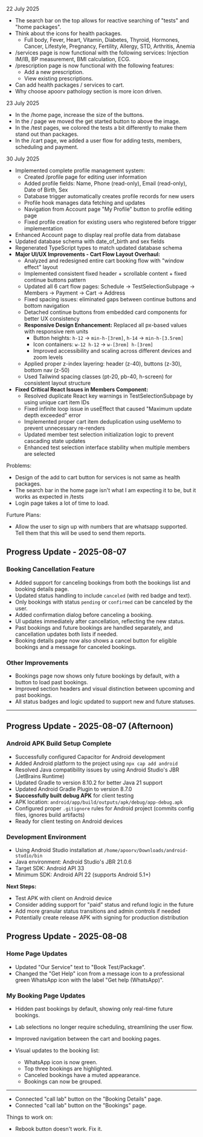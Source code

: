 22 July 2025
- The search bar on the top allows for reactive searching of "tests" and "home packages".
- Think about the icons for health packages. 
    - Full body, Fever, Heart, Vitamin, Diabetes, Thyroid, Hormones, Cancer, Lifestyle, Pregnancy, Fertility, Allergy, STD, Arthritis, Anemia
- /services page is now functional with the following services: Injection IM/IB, BP measurement, BMI calculation, ECG.
- /prescription page is now functional with the following features:
    - Add a new prescription.
    - View existing prescriptions.
- Can add health packages / services to cart.
- Why choose apoorv pathology section is more icon driven.


23 July 2025
- In the /home page, increase the size of the buttons.
- In the / page we moved the get started button to above the image.
- In the /test pages, we colored the tests a bit differently to make them stand out than packages.
- In the /cart page, we added a user flow for adding tests, members, scheduling and payment.


30 July 2025
- Implemented complete profile management system:
  - Created /profile page for editing user information
  - Added profile fields: Name, Phone (read-only), Email (read-only), Date of Birth, Sex
  - Database trigger automatically creates profile records for new users
  - Profile hook manages data fetching and updates
  - Navigation from Account page "My Profile" button to profile editing page
  - Fixed profile creation for existing users who registered before trigger implementation
- Enhanced Account page to display real profile data from database
- Updated database schema with date_of_birth and sex fields
- Regenerated TypeScript types to match updated database schema
- **Major UI/UX Improvements - Cart Flow Layout Overhaul:**
  - Analyzed and redesigned entire cart booking flow with "window effect" layout
  - Implemented consistent fixed header + scrollable content + fixed continue buttons pattern
  - Updated all 6 cart flow pages: Schedule → TestSelectionSubpage → Members → Payment → Cart → Address
  - Fixed spacing issues: eliminated gaps between continue buttons and bottom navigation
  - Detached continue buttons from embedded card components for better UX consistency
  - **Responsive Design Enhancement:** Replaced all px-based values with responsive rem units
    - Button heights: `h-12` → `min-h-[3rem]`, `h-14` → `min-h-[3.5rem]`
    - Icon containers: `w-12 h-12` → `w-[3rem] h-[3rem]`
    - Improved accessibility and scaling across different devices and zoom levels
  - Applied proper z-index layering: header (z-40), buttons (z-30), bottom nav (z-50)
  - Used Tailwind spacing classes (pt-20, pb-40, h-screen) for consistent layout structure
- **Fixed Critical React Issues in Members Component:**
  - Resolved duplicate React key warnings in TestSelectionSubpage by using unique cart item IDs
  - Fixed infinite loop issue in useEffect that caused "Maximum update depth exceeded" error
  - Implemented proper cart item deduplication using useMemo to prevent unnecessary re-renders
  - Updated member test selection initialization logic to prevent cascading state updates
  - Enhanced test selection interface stability when multiple members are selected


Problems: 
  - Design of the add to cart button for services is not same as health packages.
  - The search bar in the home page isn't what I am expecting it to be, but it works as expected in /tests
  - Login page takes a lot of time to load.


Furture Plans:
- Allow the user to sign up with numbers that are whatsapp supported. Tell them that this will be used to send them reports.

## Progress Update - 2025-08-07

### Booking Cancellation Feature
- Added support for canceling bookings from both the bookings list and booking details page.
- Updated status handling to include `canceled` (with red badge and text).
- Only bookings with status `pending` or `confirmed` can be canceled by the user.
- Added confirmation dialog before canceling a booking.
- UI updates immediately after cancellation, reflecting the new status.
- Past bookings and future bookings are handled separately, and cancellation updates both lists if needed.
- Booking details page now also shows a cancel button for eligible bookings and a message for canceled bookings.

### Other Improvements
- Bookings page now shows only future bookings by default, with a button to load past bookings.
- Improved section headers and visual distinction between upcoming and past bookings.
- All status badges and logic updated to support new and future statuses.

---

## Progress Update - 2025-08-07 (Afternoon)

### Android APK Build Setup Complete
- Successfully configured Capacitor for Android development
- Added Android platform to the project using `npx cap add android`
- Resolved Java compatibility issues by using Android Studio's JBR (JetBrains Runtime)
- Updated Gradle to version 8.10.2 for better Java 21 support
- Updated Android Gradle Plugin to version 8.7.0
- **Successfully built debug APK** for client testing
- APK location: `android/app/build/outputs/apk/debug/app-debug.apk`
- Configured proper `.gitignore` rules for Android project (commits config files, ignores build artifacts)
- Ready for client testing on Android devices

### Development Environment
- Using Android Studio installation at `/home/apoorv/Downloads/android-studio/bin`
- Java environment: Android Studio's JBR 21.0.6
- Target SDK: Android API 33
- Minimum SDK: Android API 22 (supports Android 5.1+)

**Next Steps:**
- Test APK with client on Android device
- Consider adding support for "paid" status and refund logic in the future
- Add more granular status transitions and admin controls if needed
- Potentially create release APK with signing for production distribution

## Progress Update - 2025-08-08

### Home Page Updates
- Updated "Our Service" text to "Book Test/Package".
- Changed the "Get Help" icon from a message icon to a professional green WhatsApp icon with the label "Get help (WhatsApp)".

### My Booking Page Updates
- Hidden past bookings by default, showing only real-time future bookings.

- Lab selections no longer require scheduling, streamlining the user flow.
- Improved navigation between the cart and booking pages.
- Visual updates to the booking list:
    - WhatsApp icon is now green.
    - Top three bookings are highlighted.
    - Canceled bookings have a muted appearance.
    - Bookings can now be grouped.

---
- Connected "call lab" button on the "Booking Details" page.
- Connected "call lab" button on the "Bookings" page.



Things to work on:
- Rebook button doesn't work. Fix it.
